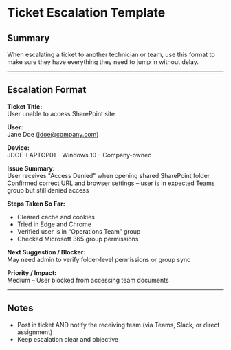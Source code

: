 # Ticket Escalation Template

## Summary
When escalating a ticket to another technician or team, use this format to make sure they have everything they need to jump in without delay.

---

## Escalation Format

**Ticket Title:**  
User unable to access SharePoint site

**User:**  
Jane Doe (jdoe@company.com)

**Device:**  
JDOE-LAPTOP01 – Windows 10 – Company-owned

**Issue Summary:**  
User receives "Access Denied" when opening shared SharePoint folder  
Confirmed correct URL and browser settings – user is in expected Teams group but still denied access

**Steps Taken So Far:**
- Cleared cache and cookies
- Tried in Edge and Chrome
- Verified user is in “Operations Team” group
- Checked Microsoft 365 group permissions

**Next Suggestion / Blocker:**  
May need admin to verify folder-level permissions or group sync

**Priority / Impact:**  
Medium – User blocked from accessing team documents

---

## Notes

- Post in ticket AND notify the receiving team (via Teams, Slack, or direct assignment)
- Keep escalation clear and objective

